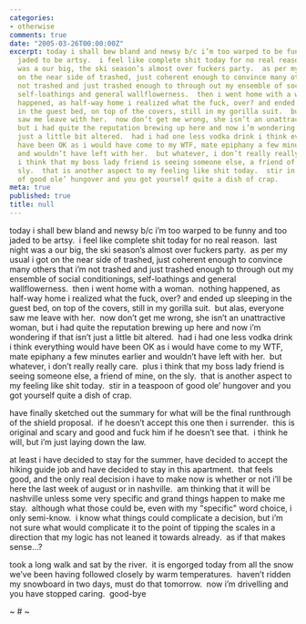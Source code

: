 ```yaml
---
categories:
- otherwise
comments: true
date: "2005-03-26T00:00:00Z"
excerpt: today i shall bew bland and newsy b/c i’m too warped to be funny and too
  jaded to be artsy.  i feel like complete shit today for no real reason.  last night
  was a our big, the ski season’s almost over fuckers party.  as per my usual i got
  on the near side of trashed, just coherent enough to convince many others that i’m
  not trashed and just trashed enough to through out my ensemble of social conditionings,
  self-loathings and general wallflowerness.  then i went home with a woman.  nothing
  happened, as half-way home i realized what the fuck, over? and ended up sleeping
  in the guest bed, on top of the covers, still in my gorilla suit.  but alas, everyone
  saw me leave with her.  now don’t get me wrong, she isn’t an unattractive woman,
  but i had quite the reputation brewing up here and now i’m wondering if that isn’t
  just a little bit altered.  had i had one less vodka drink i think everything would
  have been OK as i would have come to my WTF, mate epiphany a few minutes earlier
  and wouldn’t have left with her.  but whatever, i don’t really really care.  plus
  i think that my boss lady friend is seeing someone else, a friend of mine, on the
  sly.  that is another aspect to my feeling like shit today.  stir in a teaspoon
  of good ole’ hungover and you got yourself quite a dish of crap.
meta: true
published: true
title: null
---
```


today i shall bew bland and newsy b/c i’m too warped to be funny and too jaded to be artsy.  i feel like complete shit today for no real reason.  last night was a our big, the ski season’s almost over fuckers party.  as per my usual i got on the near side of trashed, just coherent enough to convince many others that i’m not trashed and just trashed enough to through out my ensemble of social conditionings, self-loathings and general wallflowerness.  then i went home with a woman.  nothing happened, as half-way home i realized what the fuck, over? and ended up sleeping in the guest bed, on top of the covers, still in my gorilla suit.  but alas, everyone saw me leave with her.  now don’t get me wrong, she isn’t an unattractive woman, but i had quite the reputation brewing up here and now i’m wondering if that isn’t just a little bit altered.  had i had one less vodka drink i think everything would have been OK as i would have come to my WTF, mate epiphany a few minutes earlier and wouldn’t have left with her.  but whatever, i don’t really really care.  plus i think that my boss lady friend is seeing someone else, a friend of mine, on the sly.  that is another aspect to my feeling like shit today.  stir in a teaspoon of good ole’ hungover and you got yourself quite a dish of crap.

have finally sketched out the summary for what will be the final runthrough of the shield proposal.  if he doesn’t accept this one then i surrender.  this is original and scary and good and fuck him if he doesn’t see that.  i think he will, but i’m just laying down the law.  

at least i have decided to stay for the summer, have decided to accept the hiking guide job and have decided to stay in this apartment.  that feels good, and the only real decision i have to make now is whether or not i’ll be here the last week of august or in nashville.  am thinking that it will be nashville unless some very specific and grand things happen to make me stay.  although what those could be, even with my "specific" word choice, i only semi-know.  i know what things could complicate a decision, but i’m not sure what would complicate it to the point of tipping the scales in a direction that my logic has not leaned it towards already.  as if that makes sense…?

took a long walk and sat by the river.  it is engorged today from all the snow we’ve been having followed closely by warm temperatures.  haven’t ridden my snowboard in two days, must do that tomorrow.  now i’m drivelling and you have stopped caring.  good-bye

~ # ~